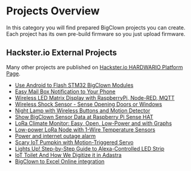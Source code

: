 # Projects Overview

In this category you will find prepared BigClown projects you can create. Each project has its own pre-build firmware so you just upload firmware.

## Hackster.io External Projects <a id="hackster-io-external-projects"></a>

Many other projects are published on [Hackster.io HARDWARIO Platform Page](https://www.hackster.io/hardwario/projects).

* [Use Android to Flash STM32 BigClown Modules](https://www.hackster.io/hubmartin/use-android-to-flash-stm32-bigclown-modules-3e03ee)
* [Easy Mail Box Notification to Your Phone](https://www.hackster.io/hubmartin/easy-mail-box-notification-to-your-phone-fe6169)
* [Wireless LED Matrix Display with RaspberryPi, Node-RED, MQTT](https://www.hackster.io/hubmartin/wireless-led-matrix-display-with-raspberrypi-node-red-mqtt-0f44a8)
* [Wireless Shock Sensor - Sense Opening Doors or Windows](https://www.hackster.io/hubmartin/wireless-shock-sensor-sense-opening-doors-or-windows-020105)
* [Night Lamp with Wireless Buttons and Motion Detector](https://www.hackster.io/hubmartin/night-lamp-with-wireless-buttons-and-motion-detector-1c32e8)
* [Show BigClown Sensor Data at Raspberry Pi Sense HAT](https://www.hackster.io/stepanb/show-bigclown-sensor-data-at-raspberry-pi-sense-hat-36e5e9)
* [LoRa Climate Monitor: Easy, Open, Low-Power and with Graphs](https://www.hackster.io/hubmartin/lora-climate-monitor-easy-open-low-power-and-with-graphs-7bacc2)
* [Low-power LoRa Node with 1-Wire Temperature Sensors](https://www.hackster.io/hubmartin/low-power-lora-node-with-1-wire-temperature-sensors-4f3930)
* [Power and internet outage alarm](https://www.hackster.io/stepanb/power-and-internet-outage-alarm-33dc41)
* [Scary IoT Pumpkin with Motion-Triggered Servo](https://www.hackster.io/117975/scary-iot-pumpkin-with-motion-triggered-servo-dbdce5)
* [Lights Up! Step-by-Step Guide to Alexa-Controlled LED Strip](https://www.hackster.io/119238/lights-up-step-by-step-guide-to-alexa-controlled-led-strip-44ac5c)
* [IoT Toilet And How We Digitize it in Adastra](https://www.hackster.io/adastra/iot-toilet-and-how-we-digitize-it-in-adastra-b6e4e9)
* [BigClown to Excel Online integration](https://www.hackster.io/stepanb/bigclown-to-excel-online-integration-74cf46)